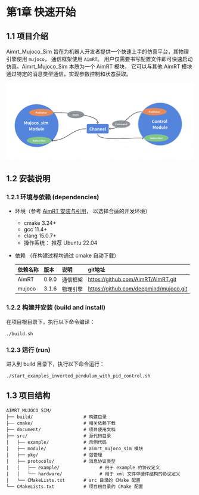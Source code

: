 # 第1章 快速开始

## 1.1 项目介绍
Aimrt_Mujoco_Sim 旨在为机器人开发者提供一个快速上手的仿真平台，其物理引擎使用 `mujoco`， 通信框架使用 `AimRT`。 用户仅需要书写配置文件即可快速启动仿真。Aimrt_Mujoco_Sim 本质为一个 AimRT 模块， 它可以与其他 AimRT 模块通过特定的消息类型通信，实现参数控制和状态获取。

![alt text](pic/channel.png)

## 1.2 安装说明

### 1.2.1 环境与依赖 (dependencies)
- 环境（参考 [AimRT 安装与引用](https://docs.aimrt.org/tutorials/quick_start/installation_cpp.html)， 以选择合适的开发环境）

    - cmake 3.24+
    - gcc 11.4+
    - clang 15.0.7+
    - 操作系统： 推荐 Ubuntu 22.04

- 依赖 （在构建过程均通过 cmake 自动下载）

    | 依赖名称 | 版本  | 说明     | git地址                                |
    | -------- | ----- | -------- | -------------------------------------- |
    | AimRT    | 0.9.0 | 通信框架 | https://github.com/AimRT/AimRT.git     |
    | mujoco   | 3.1.6 | 物理引擎 | https://github.com/deepmind/mujoco.git |


### 1.2.2 构建并安装 (build and install)

在项目根目录下，执行以下命令编译：

```shell
./build.sh
```

### 1.2.3 运行 (run)
进入到 build 目录下，执行以下命令运行：

```shell
./start_examples_inverted_pendulum_with_pid_control.sh
```

## 1.3 项目结构
``` shell
AIMRT_MUJOCO_SIM/
├── build/                   # 构建目录
├── cmake/                   # 相关依赖下载
├── document/                # 项目使用文档
├── src/                     # 源代码目录
│   ├── example/             # 示例代码
│   ├── module/              # aimrt_mujoco_sim 模块
│   ├── pkg/                 # 包管理
│   ├── protocols/           # 消息协议类型
|   │   ├── example/               # 用于 example 的协议定义
|   │   └── hardware/              # 用于 xml 文件中硬件结构的协议定义
│   └── CMakeLists.txt       # src 目录的 CMake 配置
└── CMakeLists.txt           # 项目根目录的 CMake 配置
```



